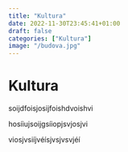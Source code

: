 ```yaml
---
title: "Kultura"
date: 2022-11-30T23:45:41+01:00
draft: false
categories: ["Kultura"]
image: "/budova.jpg"
---
```


# Kultura

soijdfoisjosijfoishdvoishvi

hosíiujsoijgsíiopjsvjosjvi

viosjvsiíjvéísjvsjvsvjéí
